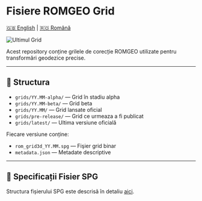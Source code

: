 # Fisiere ROMGEO Grid

[🇬🇧 English](README.md) | [🇷🇴 Română](README_ro.md)

![Ultimul Grid](https://img.shields.io/badge/Ultimul_Grid-25.04-blue)

Acest repository conține grilele de corecție ROMGEO utilizate pentru transformări geodezice precise.

---

## 📂 Structura
- `grids/YY.MM-alpha/` — Grid în stadiu alpha
- `grids/YY.MM-beta/` — Grid beta
- `grids/YY.MM/` — Grid lansate oficial
- `grids/pre-release/` — Grid ce urmeaza a fi publicat
- `grids/latest/` — Ultima versiune oficială

Fiecare versiune conține:
- `rom_grid3d_YY.MM.spg` — Fişier grid binar
- `metadata.json` — Metadate descriptive

---

## 📄 Specificații Fisier SPG

Structura fișierului SPG este descrisă în detaliu [aici](spg_file_specs_ro.md).
